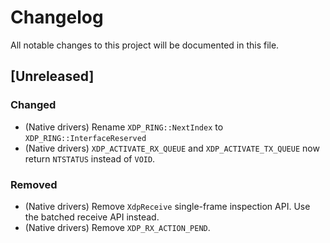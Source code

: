 # Changelog

All notable changes to this project will be documented in this file.

## [Unreleased]

### Changed

- (Native drivers) Rename `XDP_RING::NextIndex` to `XDP_RING::InterfaceReserved`
- (Native drivers) `XDP_ACTIVATE_RX_QUEUE` and `XDP_ACTIVATE_TX_QUEUE` now return `NTSTATUS` instead
  of `VOID`.

### Removed

- (Native drivers) Remove `XdpReceive` single-frame inspection API. Use the
  batched receive API instead.
- (Native drivers) Remove `XDP_RX_ACTION_PEND`.
